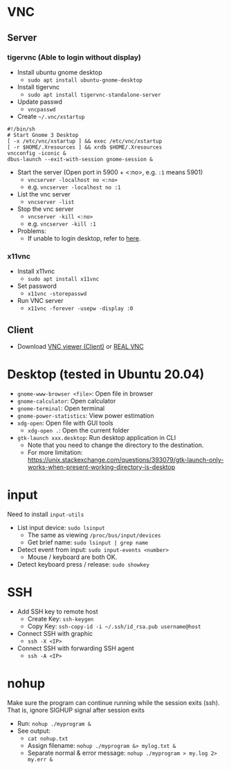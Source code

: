 # VNC
## Server

### tigervnc (Able to login without display)

* Install ubuntu gnome desktop
  - `sudo apt install ubuntu-gnome-desktop`
* Install tigervnc
  - `sudo apt install tigervnc-standalone-server`
* Update passwd
  - `vncpasswd`
* Create `~/.vnc/xstartup`

```shell
#!/bin/sh
# Start Gnome 3 Desktop
[ -x /etc/vnc/xstartup ] && exec /etc/vnc/xstartup
[ -r $HOME/.Xresources ] && xrdb $HOME/.Xresources
vncconfig -iconic &
dbus-launch --exit-with-session gnome-session &
```

* Start the server (Open port in 5900 + <:no>, e.g. `:1` means 5901)
  - `vncserver -localhost no <:no>`
  - e.g. `vncserver -localhost no :1`
* List the vnc server
  - `vncserver -list`
* Stop the vnc server
  - `vncserver -kill <:no>`
  - e.g. `vncserver -kill :1`
* Problems:
  - If unable to login desktop, refer to [here](https://devanswers.co/how-to-fix-authentication-is-required-to-create-a-color-profile-managed-device-on-ubuntu-20-04-20-10/).

### x11vnc

* Install x11vnc
  - `sudo apt install x11vnc`
* Set password
  - `x11vnc -storepasswd`
* Run VNC server
  - `x11vnc -forever -usepw -display :0`

## Client

* Download [VNC viewer (Client)](https://chrome.google.com/webstore/detail/vnc%C2%AE-viewer-for-google-ch/iabmpiboiopbgfabjmgeedhcmjenhbla?utm_source=chrome-app-launcher-info-dialog) or [REAL VNC](https://www.realvnc.com/en/connect/download/viewer/)

# Desktop (tested in Ubuntu 20.04)
* `gnome-www-browser <file>`: Open file in browser
* `gnome-calculator`: Open calculator
* `gnome-terminal`: Open terminal
* `gnome-power-statistics`: View power estimation
* `xdg-open`: Open file with GUI tools
  - `xdg-open .`: Open the current folder
* `gtk-launch xxx.desktop`: Run desktop application in CLI
  - Note that you need to change the directory to the destination.
  - For more limitation: https://unix.stackexchange.com/questions/393079/gtk-launch-only-works-when-present-working-directory-is-desktop

# input
Need to install `input-utils`

* List input device: `sudo lsinput`
  - The same as viewing `/proc/bus/input/devices`
  - Get brief name: `sudo lsinput | grep name`
* Detect event from input: `sudo input-events <number>`
  - Mouse / keyboard are both OK.
* Detect keyboard press / release: `sudo showkey`

# SSH
* Add SSH key to remote host
  - Create Key: `ssh-keygen`
  - Copy Key: `ssh-copy-id -i ~/.ssh/id_rsa.pub username@host`
* Connect SSH with graphic
  - `ssh -X <IP>`
* Connect SSH with forwarding SSH agent
  - `ssh -A <IP>`

# nohup
Make sure the program can continue running while the session exits (ssh).
That is, ignore SIGHUP signal after session exits

* Run: `nohup ./myprogram &`
* See output: 
  - `cat nohup.txt`
  - Assign filename: `nohup ./myprogram &> mylog.txt &`
  - Separate normal & error message: `nohup ./myprogram > my.log 2> my.err &`
